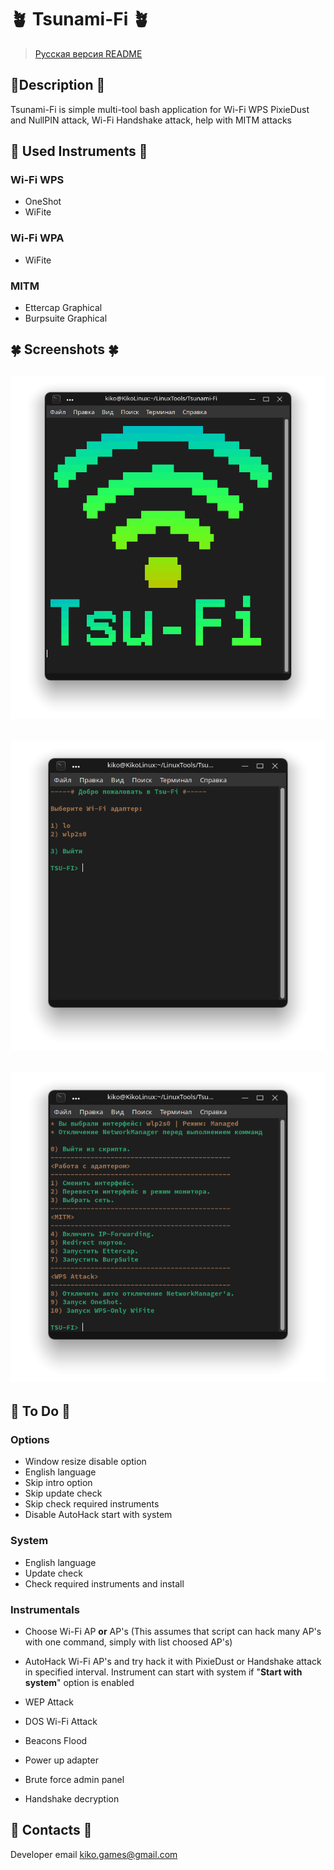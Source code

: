 # 🪴 Tsunami-Fi 🪴
> [Русская версия README](https://github.com/BadKiko/Tsunami-Fi/blob/main/RUS_README.md )
## 🌿Description 🌿
Tsunami-Fi is simple multi-tool bash application for Wi-Fi WPS PixieDust and NullPIN attack, Wi-Fi Handshake attack, help with MITM attacks

## 🌴 Used Instruments 🌴
### Wi-Fi WPS
- OneShot
- WiFite

### Wi-Fi WPA
- WiFite

### MITM 
- Ettercap Graphical
- Burpsuite Graphical

## 🍀 Screenshots 🍀
![intro](https://raw.githubusercontent.com/BadKiko/Tsunami-Fi/main/PreviewImages/Screenshot_20211006_120323.png)
---
![choose](https://raw.githubusercontent.com/BadKiko/Tsunami-Fi/main/PreviewImages/Screenshot_20211006_120330.png)
---
![menu](https://raw.githubusercontent.com/BadKiko/Tsunami-Fi/main/PreviewImages/Screenshot_20211006_120338.png)
---

## 🌵 To Do 🌵
### Options
- Window resize disable option
- English language
- Skip intro option
- Skip update check
- Skip check required instruments
- Disable AutoHack start with system

### System
- English language
- Update check
- Check required instruments and install

### Instrumentals
- Choose Wi-Fi AP **or** AP's (This assumes that script can hack many AP's with one command, simply with list choosed AP's)

- AutoHack Wi-Fi AP's and try hack it with PixieDust or Handshake attack in specified interval. Instrument can start with system if "**Start with system**" option is enabled

- WEP Attack
- DOS Wi-Fi Attack
- Beacons Flood
- Power up adapter
- Brute force admin panel
- Handshake decryption

## 🌱 Contacts 🌱

Developer email <kiko.games@gmail.com>
